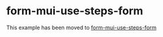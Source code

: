 # form-mui-use-steps-form

This example has been moved to [form-mui-use-steps-form](../../.././form-mui-use-steps-form)

